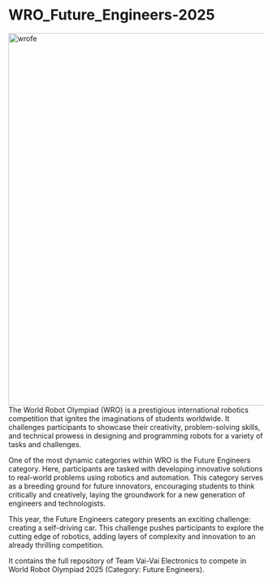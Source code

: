 # WRO_Future_Engineers-2025
<img width="782" height="733" alt="wrofe" src="https://github.com/user-attachments/assets/158750e4-8d29-4889-935d-e1269878ad6a" />
The World Robot Olympiad (WRO) is a prestigious international robotics competition that ignites the imaginations of students worldwide. It challenges participants to showcase their creativity, problem-solving skills, and technical prowess in designing and programming robots for a variety of tasks and challenges.

One of the most dynamic categories within WRO is the Future Engineers category. Here, participants are tasked with developing innovative solutions to real-world problems using robotics and automation. This category serves as a breeding ground for future innovators, encouraging students to think critically and creatively, laying the groundwork for a new generation of engineers and technologists.

This year, the Future Engineers category presents an exciting challenge: creating a self-driving car. This challenge pushes participants to explore the cutting edge of robotics, adding layers of complexity and innovation to an already thrilling competition.

It contains the full repository of Team Vai-Vai Electronics to compete in World Robot Olympiad 2025 (Category: Future Engineers).
